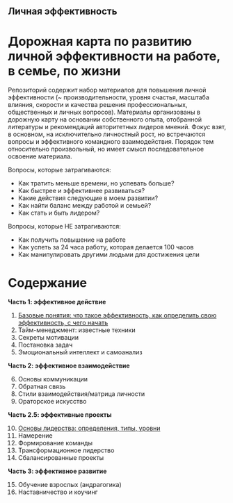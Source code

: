 ## Личная эффективность

# Дорожная карта по развитию личной эффективности на работе, в семье, по жизни

Репозиторий содержит набор материалов для повышения личной эффективности (~ производительности, уровня счастья, масштаба влияния, скорости и качества решения профессиональных, общественных и личных вопросов). Материалы организованы в дорожную карту на основании собственного опыта, отобранной литературы и рекомендаций авторитетных лидеров мнений. Фокус взят, в основном, на исключительно личностный рост, но встречаются вопросы и эффективного командного взаимодействия. Порядок тем относительно произвольный, но имеет смысл последовательное освоение материала.

Вопросы, которые затрагиваются:
* Как тратить меньше времени, но успевать больше?
* Как быстрее и эффективнее развиваться?
* Какие действия следующие в моем развитии?
* Как найти баланс между работой и семьей?
* Как стать и быть лидером?

Вопросы, которые НЕ затрагиваются:
* Как получить повышение на работе
* Как успеть за 24 часа работу, которая делается 100 часов
* Как манипулировать другими людьми для достижения цели

# Содержание

**Часть 1: эффективное действие**

01. [Базовые понятия: что такое эффективность, как определить свою эффективность, с чего начать](https://github.com/sunnybear/personal-efficiency/tree/main/01.%20Базовые%20вопросы)
02. Тайм-менеджмент: известные техники
03. Секреты мотивации
04. Постановка задач
05. Эмоциональный интеллект и самоанализ

**Часть 2: эффективное взаимодействие**

06. Основы коммуникации
07. Обратная связь
08. Стили взаимодействия/матрица личности
09. Ораторское искусство

**Часть 2.5: эффективные проекты**

10. [Основы лидерства: определения, типы, уровни](https://github.com/sunnybear/personal-efficiency/tree/main/10.%20Основы%20лидерства)
11. Намерение
12. Формирование команды
13. Трансформационное лидерство
14. Сбалансированные проекты

**Часть 3: эффективное развитие**

15. Обучение взрослых (андрагогика)
16. Наставничество и коучинг
